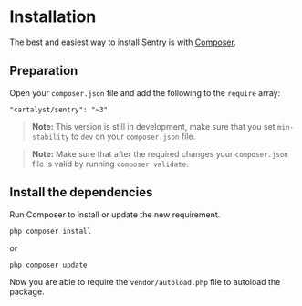 # Installation

The best and easiest way to install Sentry is with [Composer](http://getcomposer.org).

## Preparation

Open your `composer.json` file and add the following to the `require` array:

	"cartalyst/sentry": "~3"

> **Note:** This version is still in development, make sure that you set `min-stability` to `dev` on your `composer.json` file.

> **Note:** Make sure that after the required changes your `composer.json` file is valid by running `composer validate`.

## Install the dependencies

Run Composer to install or update the new requirement.

	php composer install

or

	php composer update

Now you are able to require the `vendor/autoload.php` file to autoload the package.

